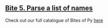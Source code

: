 ## [Bite 5. Parse a list of names](https://codechalleng.es/bites/5/)
Check out our full catalogue of Bites of Py [here](https://codechalleng.es/bites/catalogue)